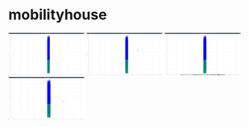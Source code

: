 # mobilityhouse


<img src="images/12_14hrs.png" alt="Image0" width="30%" height="20%">
<img src="images/12_14hrs_2.png" alt="Image1" width="30%" height="20%">
<img src="images/12_14hrs_3.png" alt="Image2" width="30%" height="20%">
<img src="images/12_14hrs_4.png" alt="Image3" width="30%" height="20%">
